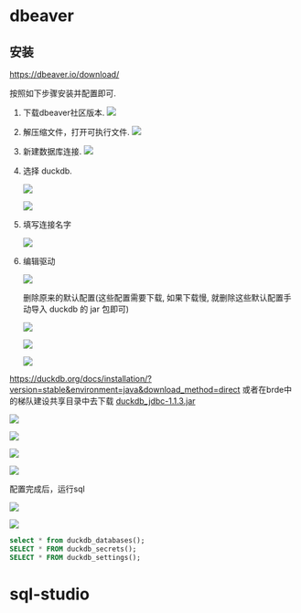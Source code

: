 
# dbeaver

## 安装

https://dbeaver.io/download/  


按照如下步骤安装并配置即可.
1. 下载dbeaver社区版本.
	![](attach/img_v3_02i5_b72a95b3-fa7e-452e-8a84-52d7f4bfffeg.jpg)


2. 解压缩文件，打开可执行文件.
	![](attach/img_v3_02i5_f8892f61-2c53-4ffa-82b4-f1f29607688g.jpg)

3. 新建数据库连接.
	![](attach/img_v3_02i5_78fcebf3-b6c9-48ae-80c2-76a59f4a45eg.jpg)


4. 选择 duckdb.

	![](attach/img_v3_02i5_4c1c8177-b4c3-43a8-9a71-626f68c92dbg.jpg)

	![](attach/img_v3_02i5_20d28306-385b-4936-a279-797d7f26521g.jpg)


5. 填写连接名字

	![](attach/img_v3_02i5_9dc17029-3b61-48d1-879b-dd47e84477dg.jpg)


6. 编辑驱动

	![](attach/img_v3_02i5_0951a42c-094f-488e-8798-15e5517c3f5g.jpg)

	删除原来的默认配置(这些配置需要下载, 如果下载慢, 就删除这些默认配置手动导入 duckdb 的 jar 包即可)

	![](attach/Pasted%20image%2020250104104645.png)

	![](attach/img_v3_02i5_20cb16d9-9039-49e9-b715-09d2c585e71g.jpg)


	![](attach/img_v3_02i5_a7d226db-e954-4604-9796-5f835427fc3g.jpg)

https://duckdb.org/docs/installation/?version=stable&environment=java&download_method=direct
或者在brde中的梯队建设共享目录中去下载 [duckdb_jdbc-1.1.3.jar](https://geetest1024.feishu.cn/file/NPAybkZT8oZcpBxeoZvcRkgIn7g)



![](attach/img_v3_02i5_10e6e048-893d-47d1-8a03-dac6c1e30a7g.jpg)

![](attach/img_v3_02i5_9ea4b1e2-3351-44ba-b112-86887b3681dg.jpg)


![](attach/img_v3_02i5_555984c5-f59a-4d29-a887-1c4b2be4120g.jpg)


![](attach/img_v3_02i5_ce8138a5-a094-4c30-9f0d-f3a27c4d855g.jpg)


配置完成后，运行sql

![](attach/img_v3_02i5_2898b9db-f05b-412c-af07-789d026de49g.jpg)



![](attach/img_v3_02i5_b4ceefe9-778a-4dc7-ad8b-dce6d748c1eg.jpg)


```sql
select * from duckdb_databases();
SELECT * FROM duckdb_secrets();
SELECT * FROM duckdb_settings();
```


# sql-studio
